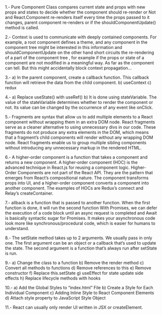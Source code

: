 1.- Pure Component Class compares current state and props with new props and states to decide whether the component should re-render or Not and React.Component re-renders itself every time the props passed to it changes, parent component re-renders or if the shouldComponentUpdate() method is called. 

2.- Context is used to communicate with deeply contained components. For example, a root component defines a theme, and any component in the component tree might be interested in this information and shouldComponentUpdate on the other hand short circuits the re-rendering of a part of the component tree , for example if the props or state of a component are not modified in a meaningful way. As far as the component can tell. But this might accidentally block context propagation…

3.- a) In the parent component, create a callback function. This callback function will retrieve the data from the child component.
    b) useContext
    c) redux

4.- a) Replace useState() with useRef()
    b) It is done using stateVariable. The value of the stateVariable determines whether to render the component or not. Its value can be changed by the occurrence of any event like onClick.

5.- Fragments are syntax that allow us to add multiple elements to a React component without wrapping them in an extra DOM node. React fragments serve as a cleaner alternative to using unnecessary divs in our code. These fragments do not produce any extra elements in the DOM, which means that a fragment’s child components will render without any wrapping DOM node. React fragments enable us to group multiple sibling components without introducing any unnecessary markup in the rendered HTML.

6.- A higher-order component is a function that takes a component and returns a new component. A higher-order component (HOC) is the advanced technique in React.js for reusing a component logic. Higher-Order Components are not part of the React API. They are the pattern that emerges from React’s compositional nature. The component transforms props into UI, and a higher-order component converts a component into another component. The examples of HOCs are Redux’s connect and Relay’s createContainer.

7.- allback is a function that is passed to another function. When the first function is done, it will run the second function  With Promises, we can defer the execution of a code block until an async request is completed and Await is basically syntactic sugar for Promises. It makes your asynchronous code look more like synchronous/procedural code, which is easier for humans to understand.

8.- The setState method takes up to 2 arguments. We usually pass in only one. The first argument can be an object or a callback that’s used to update the state. The second argument is a function that’s always run after setState is run.

9.- a) Change the class to a function
    b) Remove the render method
    c) Convert all methods to functions
    d) Remove references to this
    e) Remove constructor
    f) Replace this.setState
    g) useEffect for state update side effects
    h) Replace lifecycle methods with hooks

10.- a) Add the Global Styles to “index.html” File
     b) Create a Style for Each Individual Component
     c) Adding Inline Style to React Component Elements
     d) Attach style property to JavaScript Style Object

11.- React can usually only render UI written in JSX or createElement.
